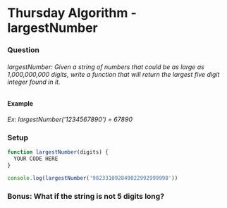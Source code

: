 # Thursday Algorithm - largestNumber

### Question

###### largestNumber: Given a string of numbers that could be as large as *1,000,000,000 digits*, write a function that will return the largest five digit integer found in it.

#### Example
  _Ex: largestNumber('1234567890') = 67890_

### Setup
```JavaScript
function largestNumber(digits) {
  YOUR CODE HERE
}

console.log(largestNumber('982331092849022992999998'))
```

### Bonus: What if the string is not 5 digits long?
